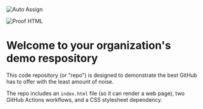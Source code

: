 ![Auto Assign](https://github.com/sd540/demo-repository/actions/workflows/auto-assign.yml/badge.svg)

![Proof HTML](https://github.com/sd540/demo-repository/actions/workflows/proof-html.yml/badge.svg)

# Welcome to your organization's demo respository
This code repository (or "repo") is designed to demonstrate the best GitHub has to offer with the least amount of noise.

The repo includes an `index.html` file (so it can render a web page), two GitHub Actions workflows, and a CSS stylesheet dependency.
